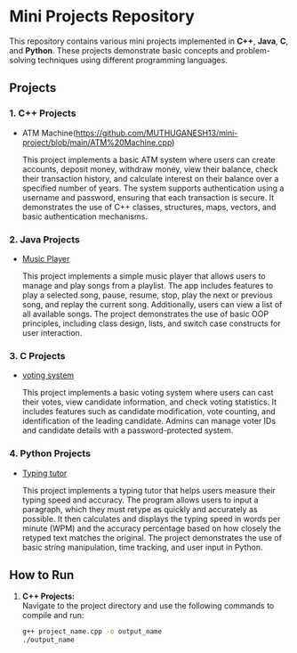 # Mini Projects Repository

This repository contains various mini projects implemented in **C++**, **Java**, **C**, and **Python**. These projects demonstrate basic concepts
and problem-solving techniques using different programming languages.

## Projects

### 1. C++ Projects
- ATM Machine(https://github.com/MUTHUGANESH13/mini-project/blob/main/ATM%20Machine.cpp)
   
  This project implements a basic ATM system where users can create accounts, deposit money,  withdraw money, view their balance, check their transaction
  history, and calculate interest on their balance over a specified number of years. The system supports authentication using a username and password,
  ensuring that each transaction is secure. It demonstrates the use of  C++ classes, structures, maps, vectors, and basic authentication mechanisms.

### 2. Java Projects
- [Music Player]([./path-to-java-project](https://github.com/MUTHUGANESH13/mini-project/blob/main/Music%20player.java))
  
  This project implements a simple music player that allows users to manage and play songs from a playlist. The app includes features to play a selected
  song, pause, resume, stop, play the next or previous song, and replay the current song. Additionally, users can view a list of all available songs.
  The project demonstrates the use of basic OOP principles, including class design, lists, and switch case constructs for user interaction.

### 3. C Projects
- [voting system](https://github.com/MUTHUGANESH13/mini-project/blob/main/voting%20system.c)  

  This project implements a basic voting system where users can cast their votes, view candidate information, and check voting statistics.
  It includes features such as candidate modification, vote counting, and identification of the leading candidate. Admins can manage voter IDs
  and candidate details with a password-protected system.

### 4. Python Projects
- [Typing tutor](https://github.com/MUTHUGANESH13/mini-project/blob/main/Typing%20tutor.py)  

  This project implements a typing tutor that helps users measure their typing speed and accuracy. The program allows users to input a paragraph, which they must
  retype as quickly and accurately as possible. It then calculates and displays the typing speed in words per minute (WPM) and the accuracy percentage based on
  how closely the retyped text matches the original. The project demonstrates the use of basic string manipulation, time tracking, and user input in Python.

## How to Run

1. **C++ Projects:**  
   Navigate to the project directory and use the following commands to compile and run:
   ```bash
   g++ project_name.cpp -o output_name
   ./output_name

